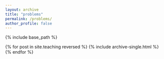 ```yaml
---
layout: archive
title: "problems"
permalink: /problems/
author_profile: false
---
```


{% include base_path %}

{% for post in site.teaching reversed %}
  {% include archive-single.html %}
{% endfor %}
